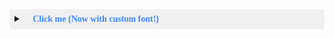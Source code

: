 
<style>
  @import url('https://fonts.googleapis.com/css2?family=Roboto+Mono:wght@400;700&family=Pacifico&display=swap');
  /* Apply fonts */
  body {
    font-family: 'Roboto Mono', monospace; /* Default font */
  }
  .custom-font {
    font-family: 'Pacifico', cursive; /* Fun font for special elements */
    color: #3a86ff;
  }
</style>

<details>
<summary style="background: #f0f0f0; padding: 8px; cursor: pointer; border-radius: 4px; font-family: 'Pacifico', cursive;">
  🔽 <strong class="custom-font">Click me (Now with custom font!)</strong>
</summary>
<div style="border: 1px solid #ddd; padding: 10px; margin-top: 8px; border-radius: 4px;">
  <p class="custom-font">This text uses a playful cursive font!</p>
  <button onclick="alert('Fonts + buttons? Markdown could never.')" 
          style="font-family: 'Roboto Mono', monospace;">
    Try Me (Monospace Button)
  </button>
</div>
</details>
